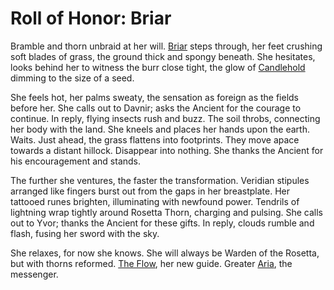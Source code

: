 # Roll of Honor: Briar

Bramble and thorn unbraid at her will. [Briar](../../heroes-of-rathe/briar-about.md) steps through, her feet crushing soft blades of grass, the ground thick and spongy beneath. She hesitates, looks behind her to witness the burr close tight, the glow of [Candlehold](../../world-of-rathe/aria/the-land-of-legends.md#candlehold) dimming to the size of a seed.

She feels hot, her palms sweaty, the sensation as foreign as the fields before her. She calls out to Davnir; asks the Ancient for the courage to continue. In reply, flying insects rush and buzz. The soil throbs, connecting her body with the land. She kneels and places her hands upon the earth. Waits. Just ahead, the grass flattens into footprints. They move apace towards a distant hillock. Disappear into nothing. She thanks the Ancient for his encouragement and stands.

The further she ventures, the faster the transformation. Veridian stipules arranged like fingers burst out from the gaps in her breastplate. Her tattooed runes brighten, illuminating with newfound power. Tendrils of lightning wrap tightly around Rosetta Thorn, charging and pulsing. She calls out to Yvor; thanks the Ancient for these gifts. In reply, clouds rumble and flash, fusing her sword with the sky.

She relaxes, for now she knows. She will always be Warden of the Rosetta, but with thorns reformed. [The Flow](../../world-of-rathe/aria/a-true-sanctuary.md#the-flow), her new guide. Greater [Aria](../../world-of-rathe/aria/aria.md), the messenger.
